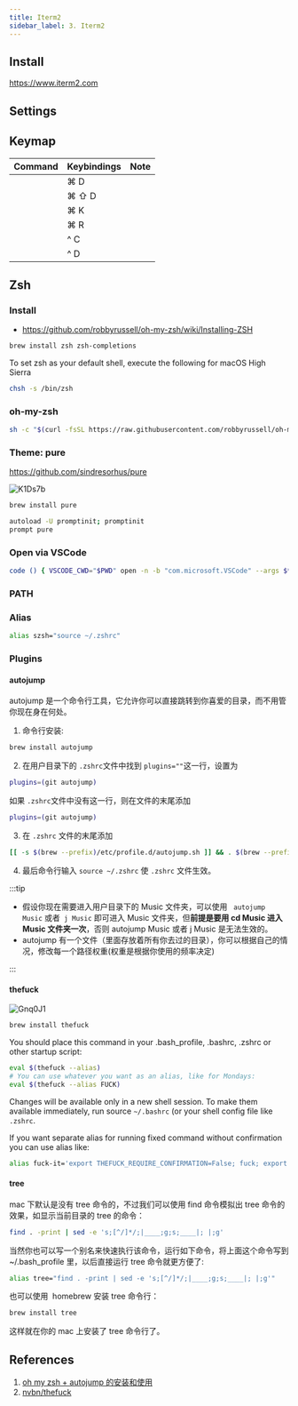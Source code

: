 ```yaml
---
title: Iterm2
sidebar_label: 3. Iterm2
---
```


## Install

https://www.iterm2.com

## Settings

## Keymap

| Command | Keybindings | Note |
| ------- | ----------- | ---- |
|         | ⌘ D         |      |
|         | ⌘ ⇧ D       |      |
|         | ⌘ K         |      |
|         | ⌘ R         |      |
|         | ^ C         |      |
|         | ^ D         |      |

## Zsh

### Install

- https://github.com/robbyrussell/oh-my-zsh/wiki/Installing-ZSH

```bash
brew install zsh zsh-completions
```

To set zsh as your default shell, execute the following for macOS High Sierra

```bash
chsh -s /bin/zsh
```

### oh-my-zsh

```bash
sh -c "$(curl -fsSL https://raw.githubusercontent.com/robbyrussell/oh-my-zsh/master/tools/install.sh)"
```

### Theme: pure

https://github.com/sindresorhus/pure

<Img w="500" src='https://cosmos-x.oss-cn-hangzhou.aliyuncs.com/K1Ds7b.jpg' alt='K1Ds7b'/>

```bash
brew install pure
```

```bash title=".zshrc"
autoload -U promptinit; promptinit
prompt pure
```

### Open via VSCode

```bash
code () { VSCODE_CWD="$PWD" open -n -b "com.microsoft.VSCode" --args $* ;}
```

### PATH

### Alias

```bash
alias szsh="source ~/.zshrc"
```

### Plugins

#### autojump

autojump 是一个命令行工具，它允许你可以直接跳转到你喜爱的目录，而不用管你现在身在何处。

1. 命令行安装:

```sh
brew install autojump
```

2. 在用户目录下的 `.zshrc`文件中找到 `plugins=""`这一行，设置为

```sh
plugins=(git autojump)
```

如果 `.zshrc`文件中没有这一行，则在文件的末尾添加

```sh
plugins=(git autojump)
```

3. 在 `.zshrc` 文件的末尾添加

```sh
[[ -s $(brew --prefix)/etc/profile.d/autojump.sh ]] && . $(brew --prefix)/etc/profile.d/autojump.sh
```

4. 最后命令行输入 `source ~/.zshrc` 使 `.zshrc` 文件生效。

:::tip

- 假设你现在需要进入用户目录下的 Music 文件夹，可以使用 ` autojump Music` 或者` j Music` 即可进入 Music 文件夹，但**前提是要用 cd Music 进入 Music 文件夹一次**，否则 autojump Music 或者 j Music 是无法生效的。
- autojump 有一个文件（里面存放着所有你去过的目录），你可以根据自己的情况，修改每一个路径权重(权重是根据你使用的频率决定)

:::

#### thefuck

<Img w="600" src='https://cosmos-x.oss-cn-hangzhou.aliyuncs.com/Gnq0J1.gif' alt='Gnq0J1'/>

```sh
brew install thefuck
```

You should place this command in your .bash_profile, .bashrc, .zshrc or other startup script:

```sh
eval $(thefuck --alias)
# You can use whatever you want as an alias, like for Mondays:
eval $(thefuck --alias FUCK)
```

Changes will be available only in a new shell session. To make them available immediately, run source `~/.bashrc` (or your shell config file like `.zshrc`.

If you want separate alias for running fixed command without confirmation you can use alias like:

```sh
alias fuck-it='export THEFUCK_REQUIRE_CONFIRMATION=False; fuck; export THEFUCK_REQUIRE_CONFIRMATION=True'
```

#### tree

mac 下默认是没有 tree 命令的，不过我们可以使用 find 命令模拟出 tree 命令的效果，如显示当前目录的 tree 的命令：

```bash
find . -print | sed -e 's;[^/]*/;|____;g;s;____|; |;g'
```

当然你也可以写一个别名来快速执行该命令，运行如下命令，将上面这个命令写到~/.bash_profile 里，以后直接运行 tree 命令就更方便了:

```bash title=".zshrc"
alias tree="find . -print | sed -e 's;[^/]*/;|____;g;s;____|; |;g'"
```

也可以使用  homebrew 安装 tree 命令行：

```bash
brew install tree
```

这样就在你的 mac 上安装了 tree 命令行了。

## References

1. [oh my zsh + autojump 的安装和使用](http://www.jianshu.com/p/51e71087f732)
1. [nvbn/thefuck](https://github.com/nvbn/thefuck)

